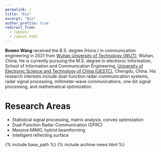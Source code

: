 ```yaml
---
permalink: /
title: "Bio"
excerpt: "Bio"
author_profile: true
redirect_from: 
  - /about/
  - /about.html
---
```


**Bowen Wang** received the B.S. degree (Hons.) in communication engineering in 2021 from [Wuhan University of Technology (WUT)](http://english.whut.edu.cn/), Wuhan, China. He is currently pursuing the M.S. degree in electronic Information, School of Information and Communication Engineering, [University of Electronic Science and Technology of China (UESTC)](https://en.uestc.edu.cn/), Chengdu, China. His research interests include dual-function radar-communication systems, radar signal processing, millimeter-wave communications, one-bit signal processing, and mathematical optimization.

# Research Areas

- Statistical signal processing, matrix analysis, convex optimization
- Dual-Function Radar-Communication (DFRC)
- Massive MIMO, hybrid beamforming
- Intelligent reflecting surface

<nbsp>

{% include base_path %}
{% include archive-news.html %}



<script type='text/javascript' id='clustrmaps' src='//cdn.clustrmaps.com/map_v2.js?cl=080808&w=300&t=n&d=UBl-dGg0XNZGFT8Tr7JTWKuKTyNgMEfkn57t2o3L5gU&co=ffffff&cmo=3acc3a&cmn=ff5353&ct=808080'></script>